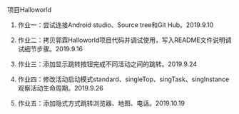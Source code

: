 项目Halloworld  


1. 作业一：尝试连接Android studio、Source tree和Git Hub。2019.9.10  


2. 作业二：拷贝郭霖Halloworld项目代码并调试使用，写入README文件说明调试细节步骤。2019.9.16  


3. 作业三：添加显示跳转按钮完成不同活动之间的跳转。2019.9.24  


4. 作业四：修改活动启动模式standard、singleTop、singTask、singInstance观察活动生命周期。2019.9.26  


5. 作业五：添加隐式方式跳转浏览器、地图、电话。2019.10.19